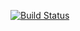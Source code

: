 [![Build Status](https://secure.travis-ci.org/lloyd/testidp.org.png)](http://travis-ci.org/lloyd/testidp.org)
